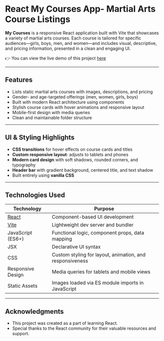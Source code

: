 # React My Courses App- Martial Arts Course Listings

**My Courses** is a responsive React application built with Vite that showcases a variety of martial arts courses. Each course is tailored for specific audiences—girls, boys, men, and women—and includes visual, descriptive, and pricing information, presented in a clean and engaging UI.

👉 You can view the live demo of this project [here](https://nursaadet.github.io/my-courses)

---

##  Features

-  Lists static martial arts courses with images, descriptions, and pricing
-  Gender- and age-targeted offerings (men, women, girls, boys)
-  Built with modern React architecture using components
-  Stylish course cards with hover animations and responsive layout
-  Mobile-first design with media queries
-  Clean and maintainable folder structure

---

##  UI & Styling Highlights

- **CSS transitions** for hover effects on course cards and titles
- **Custom responsive layout**: adjusts to tablets and phones
- **Modern card design** with soft shadows, rounded corners, and typography
- **Header bar** with gradient background, centered title, and text shadow
- Built entirely using **vanilla CSS** 

---

##  Technologies Used

| Technology | Purpose |
|------------|---------|
| [React](https://reactjs.org/) | Component-based UI development |
| [Vite](https://vitejs.dev/) | Lightweight dev server and bundler |
| JavaScript (ES6+) | Functional logic, component props, data mapping |
| JSX | Declarative UI syntax |
| CSS | Custom styling for layout, animation, and responsiveness |
| Responsive Design | Media queries for tablets and mobile views |
| Static Assets | Images loaded via ES module imports in JavaScript |

---

## Acknowledgments

- This project was created as a part of learning React.  
- Special thanks to the React community for their valuable resources and support.
